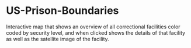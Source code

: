 # US-Prison-Boundaries
Interactive map that shows an overview of all correctional facilities color coded by security level, and when clicked shows the details of that facility as well as the satellite image of the facility. 
